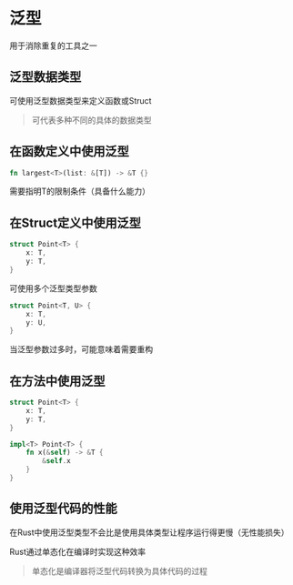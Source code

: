 # 泛型

用于消除重复的工具之一

## 泛型数据类型

可使用泛型数据类型来定义函数或Struct
> 可代表多种不同的具体的数据类型

## 在函数定义中使用泛型

```rust
fn largest<T>(list: &[T]) -> &T {}
```

需要指明T的限制条件（具备什么能力）

## 在Struct定义中使用泛型

```rust
struct Point<T> {
    x: T,
    y: T,
}
```

可使用多个泛型类型参数

```rust
struct Point<T, U> {
    x: T,
    y: U,
}
```

当泛型参数过多时，可能意味着需要重构

## 在方法中使用泛型

```rust
struct Point<T> {
    x: T,
    y: T,
}

impl<T> Point<T> {
    fn x(&self) -> &T {
        &self.x
    }
}
```

## 使用泛型代码的性能

在Rust中使用泛型类型不会比是使用具体类型让程序运行得更慢（无性能损失）

Rust通过单态化在编译时实现这种效率
>单态化是编译器将泛型代码转换为具体代码的过程